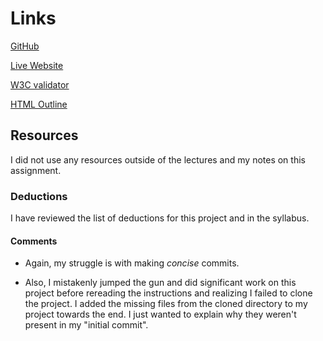 # Links
[GitHub](https://github.com/tarawhiteley/final_project_whiteley_tara/)

[Live Website](http://tarawhiteley.com/final%20project/)

[W3C validator](https://validator.w3.org/nu/?doc=http%3A%2F%2Ftarawhiteley.com%2Ffinal%2520project%2F)

[HTML Outline](https://gsnedders.html5.org/outliner/process.py?url=http%3A%2F%2Ftarawhiteley.com%2Ffinal%2520project%2F)

## Resources

I did not use any resources outside of the lectures and my notes on this assignment.

### Deductions
I have reviewed the list of deductions for this project and in the syllabus.

#### Comments
- Again, my struggle is with making _concise_ commits.

- Also, I mistakenly jumped the gun and did significant work on this project before rereading the instructions and realizing I failed to clone the project. I added the missing files from the cloned directory to my project towards the end. I just wanted to explain why they weren't present in my "initial commit".
